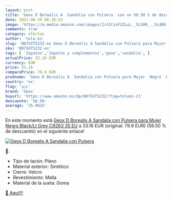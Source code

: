 ```yaml
---
layout: post
title: 'Geox D Borealis A  Sandalia con Pulsera  con un 58.50 % de descuento'
date: 2021-06-30 06:39:53
image: 'https://m.media-amazon.com/images/I/41CzsF2ZLuL._SL500_._SL400_.jpg'
comments: true
category: ofertas
author: 'tole.es'
slug: 'B07SXT523Z-es Geox D Borealis A Sandalia con Pulsera para Mujer Negro...'
sku: 'B07SXT523Z-es'
tags: [ 'Zapatos','Zapatos y complementos','geox','sandalia', ]
actualPrice: 33.16 EUR
currency: EUR
price: 33.16
comparePrice: 79.9 EUR
prodname: 'Geox D Borealis A  Sandalia con Pulsera para Mujer  Negro  Black/Lt Grey C9263   35 EU'
country: 'es'
flag: '🇪🇸'
brand: 'Geox'
buyurl: 'https://www.amazon.es/dp/B07SXT523Z/?tag=tolees-21'
descuento: '58.50'
average: '25.9625'
---
```


En este momento está [Geox D Borealis A  Sandalia con Pulsera para Mujer  Negro  Black/Lt Grey C9263   35 EU](https://www.amazon.es/dp/B07SXT523Z/?tag=tolees-21) a 33.16 EUR (original: 79.9 EUR) (58.50 %  de descuento) en el siguiente enlace!

[![Geox D Borealis A  Sandalia con Pulsera ](https://m.media-amazon.com/images/I/41CzsF2ZLuL._SL500_._SL400_.jpg)](https://www.amazon.es/dp/B07SXT523Z/?tag=tolees-21)

🔎:

- Tipo de tacón: Plano
- Material exterior: Sintético
- Cierre: Velcro
- Revestimiento: Malla
- Material de la suela: Goma

[🛒 Aquí!!!](https://www.amazon.es/dp/B07SXT523Z/?tag=tolees-21)
